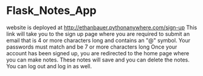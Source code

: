 # Flask_Notes_App
website is deployed at
http://ethanbauer.pythonanywhere.com/sign-up
This link will take you to the sign up page where you
  are required to submit an email that is 4 or more characters long
    and contains an "@" symbol.
  Your passwords must match and be 7 or more characters long
Once your account has been signed up, you are redirected to the home page where
  you can make notes. These notes will save and you can delete the notes.
You can log out and log in as well.
